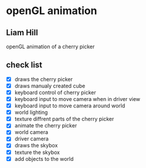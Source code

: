 # openGL animation

Liam Hill
-----------------------------

openGL animation of a cherry picker

check list
------------
- [X] draws the cherry picker
- [X] draws manualy created cube
- [X] keyboard control of cherry picker
- [X] keyboard input to move camera when in driver view
- [X] keyboard input to move camera around world
- [X] world lighting
- [X] texture diffrent parts of the cherry picker
- [X] animate the cherry picker
- [X] world camera
- [X] driver camera
- [X] draws the skybox
- [X] texture the skybox
- [X] add objects to the world